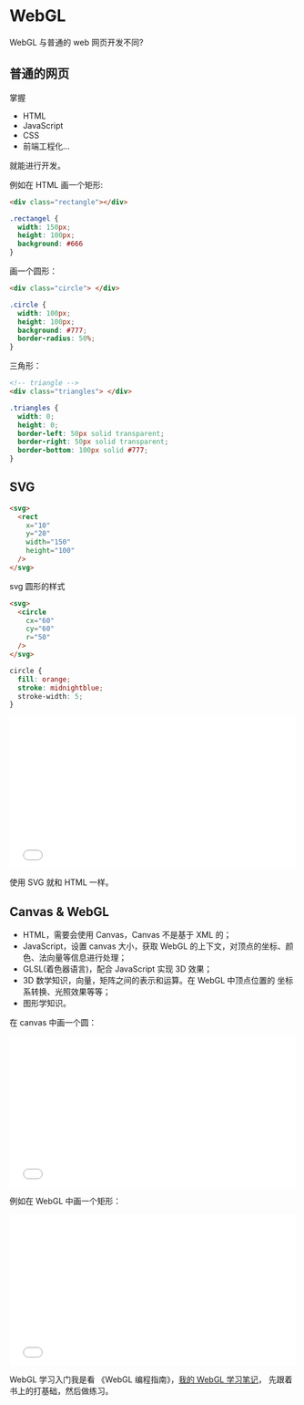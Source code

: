 # WebGL

WebGL 与普通的 web 网页开发不同?

## 普通的网页

掌握

- HTML
- JavaScript 
- CSS
- 前端工程化...

就能进行开发。

例如在 HTML 画一个矩形:

```HTML
<div class="rectangle"></div>
```

```css
.rectangel {
  width: 150px;
  height: 100px;
  background: #666
}
```

画一个圆形：

```html
<div class="circle"> </div>
```

```css
.circle {
  width: 100px;
  height: 100px;
  background: #777;
  border-radius: 50%;
}
```

三角形：

```html
<!-- triangle -->
<div class="triangles"> </div>
```
```css
.triangles {
  width: 0;
  height: 0;
  border-left: 50px solid transparent;
  border-right: 50px solid transparent;
  border-bottom: 100px solid #777;
}
```

## SVG 

```html
<svg> 
  <rect
    x="10"
    y="20"
    width="150"
    height="100"
  />
</svg>
```

svg 圆形的样式

```html
<svg> 
  <circle
    cx="60"
    cy="60"
    r="50"
  />
</svg>
```

```css
circle {
  fill: orange;
  stroke: midnightblue;
  stroke-width: 5;
}
```

<iframe height="265" style="width: 100%;" scrolling="no" title="svg-circle" src="//codepen.io/alvinmi/embed/jRBzXo/?height=265&theme-id=0&default-tab=css,result" frameborder="no" allowtransparency="true" allowfullscreen="true">
  See the Pen <a href='https://codepen.io/alvinmi/pen/jRBzXo/'>svg-circle</a> by YuHui
  (<a href='https://codepen.io/alvinmi'>@alvinmi</a>) on <a href='https://codepen.io'>CodePen</a>.
</iframe>

使用 SVG 就和 HTML 一样。

## Canvas & WebGL 

- HTML，需要会使用 Canvas，Canvas 不是基于 XML 的；
- JavaScript，设置 canvas 大小，获取 WebGL 的上下文，对顶点的坐标、颜色、法向量等信息进行处理；
- GLSL(着色器语言)，配合 JavaScript 实现 3D 效果；
- 3D 数学知识，向量，矩阵之间的表示和运算。在 WebGL 中顶点位置的 坐标系转换、光照效果等等；
- 图形学知识。

在 canvas 中画一个圆：

<iframe height="265" style="width: 100%;" scrolling="no" title="Canvas-Rectangle" src="//codepen.io/alvinmi/embed/bJqKoq/?height=265&theme-id=0&default-tab=js,result" frameborder="no" allowtransparency="true" allowfullscreen="true">
  See the Pen <a href='https://codepen.io/alvinmi/pen/bJqKoq/'>Canvas-Rectangle</a> by YuHui
  (<a href='https://codepen.io/alvinmi'>@alvinmi</a>) on <a href='https://codepen.io'>CodePen</a>.
</iframe>

例如在 WebGL 中画一个矩形：

<iframe height="265" style="width: 100%;" scrolling="no" title="Example" src="//codepen.io/alvinmi/embed/QPprQj/?height=265&theme-id=0&default-tab=js,result" frameborder="no" allowtransparency="true" allowfullscreen="true">
  See the Pen <a href='https://codepen.io/alvinmi/pen/QPprQj/'>Example</a> by YuHui
  (<a href='https://codepen.io/alvinmi'>@alvinmi</a>) on <a href='https://codepen.io'>CodePen</a>.
</iframe>

WebGL 学习入门我是看 《WebGL 编程指南》，[我的 WebGL 学习笔记](https://alvinmi.github.io/Developer-notes/frontend/WebGL/)， 先跟着书上的打基础，然后做练习。